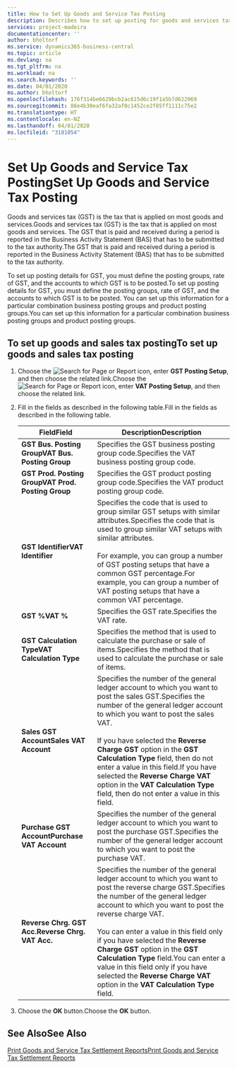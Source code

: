 ```yaml
---
title: How to Set Up Goods and Service Tax Posting
description: Describes how to set up posting for goods and services tax (GST) in New Zealand.
services: project-madeira
documentationcenter: ''
author: bholtorf
ms.service: dynamics365-business-central
ms.topic: article
ms.devlang: na
ms.tgt_pltfrm: na
ms.workload: na
ms.search.keywords: ''
ms.date: 04/01/2020
ms.author: bholtorf
ms.openlocfilehash: 176f314be6629bcb2ac615d6c19f1a5b7d622969
ms.sourcegitcommit: 88e4b30eaf6fa32af0c1452ce2f85ff1111c75e2
ms.translationtype: HT
ms.contentlocale: en-NZ
ms.lasthandoff: 04/01/2020
ms.locfileid: "3181054"
---
```

# <a name="set-up-goods-and-service-tax-posting"></a><span data-ttu-id="811f1-103">Set Up Goods and Service Tax Posting</span><span class="sxs-lookup"><span data-stu-id="811f1-103">Set Up Goods and Service Tax Posting</span></span>
<span data-ttu-id="811f1-104">Goods and services tax (GST) is the tax that is applied on most goods and services.</span><span class="sxs-lookup"><span data-stu-id="811f1-104">Goods and services tax (GST) is the tax that is applied on most goods and services.</span></span> <span data-ttu-id="811f1-105">The GST that is paid and received during a period is reported in the Business Activity Statement (BAS) that has to be submitted to the tax authority.</span><span class="sxs-lookup"><span data-stu-id="811f1-105">The GST that is paid and received during a period is reported in the Business Activity Statement (BAS) that has to be submitted to the tax authority.</span></span>  

<span data-ttu-id="811f1-106">To set up posting details for GST, you must define the posting groups, rate of GST, and the accounts to which GST is to be posted.</span><span class="sxs-lookup"><span data-stu-id="811f1-106">To set up posting details for GST, you must define the posting groups, rate of GST, and the accounts to which GST is to be posted.</span></span> <span data-ttu-id="811f1-107">You can set up this information for a particular combination business posting groups and product posting groups.</span><span class="sxs-lookup"><span data-stu-id="811f1-107">You can set up this information for a particular combination business posting groups and product posting groups.</span></span>  

## <a name="to-set-up-goods-and-sales-tax-posting"></a><span data-ttu-id="811f1-108">To set up goods and sales tax posting</span><span class="sxs-lookup"><span data-stu-id="811f1-108">To set up goods and sales tax posting</span></span>  
1. <span data-ttu-id="811f1-109">Choose the ![Search for Page or Report](../../media/ui-search/search_small.png "Search for Page or Report icon") icon, enter **GST Posting Setup**, and then choose the related link.</span><span class="sxs-lookup"><span data-stu-id="811f1-109">Choose the ![Search for Page or Report](../../media/ui-search/search_small.png "Search for Page or Report icon") icon, enter **VAT Posting Setup**, and then choose the related link.</span></span>  
2. <span data-ttu-id="811f1-110">Fill in the fields as described in the following table.</span><span class="sxs-lookup"><span data-stu-id="811f1-110">Fill in the fields as described in the following table.</span></span>  

    |<span data-ttu-id="811f1-111">Field</span><span class="sxs-lookup"><span data-stu-id="811f1-111">Field</span></span>|<span data-ttu-id="811f1-112">Description</span><span class="sxs-lookup"><span data-stu-id="811f1-112">Description</span></span>|  
    |---------------------------------|---------------------------------------|  
    |<span data-ttu-id="811f1-113">**GST Bus. Posting Group**</span><span class="sxs-lookup"><span data-stu-id="811f1-113">**VAT Bus. Posting Group**</span></span>|<span data-ttu-id="811f1-114">Specifies the GST business posting group code.</span><span class="sxs-lookup"><span data-stu-id="811f1-114">Specifies the VAT business posting group code.</span></span>|  
    |<span data-ttu-id="811f1-115">**GST Prod. Posting Group**</span><span class="sxs-lookup"><span data-stu-id="811f1-115">**VAT Prod. Posting Group**</span></span>|<span data-ttu-id="811f1-116">Specifies the GST product posting group code.</span><span class="sxs-lookup"><span data-stu-id="811f1-116">Specifies the VAT product posting group code.</span></span>|  
    |<span data-ttu-id="811f1-117">**GST Identifier**</span><span class="sxs-lookup"><span data-stu-id="811f1-117">**VAT Identifier**</span></span>|<span data-ttu-id="811f1-118">Specifies the code that is used to group similar GST setups with similar attributes.</span><span class="sxs-lookup"><span data-stu-id="811f1-118">Specifies the code that is used to group similar VAT setups with similar attributes.</span></span><br /><br /> <span data-ttu-id="811f1-119">For example, you can group a number of GST posting setups that have a common GST percentage.</span><span class="sxs-lookup"><span data-stu-id="811f1-119">For example, you can group a number of VAT posting setups that have a common VAT percentage.</span></span>|  
    |<span data-ttu-id="811f1-120">**GST %**</span><span class="sxs-lookup"><span data-stu-id="811f1-120">**VAT %**</span></span>|<span data-ttu-id="811f1-121">Specifies the GST rate.</span><span class="sxs-lookup"><span data-stu-id="811f1-121">Specifies the VAT rate.</span></span>|  
    |<span data-ttu-id="811f1-122">**GST Calculation Type**</span><span class="sxs-lookup"><span data-stu-id="811f1-122">**VAT Calculation Type**</span></span>|<span data-ttu-id="811f1-123">Specifies the method that is used to calculate the purchase or sale of items.</span><span class="sxs-lookup"><span data-stu-id="811f1-123">Specifies the method that is used to calculate the purchase or sale of items.</span></span>|  
    |<span data-ttu-id="811f1-124">**Sales GST Account**</span><span class="sxs-lookup"><span data-stu-id="811f1-124">**Sales VAT Account**</span></span>|<span data-ttu-id="811f1-125">Specifies the number of the general ledger account to which you want to post the sales GST.</span><span class="sxs-lookup"><span data-stu-id="811f1-125">Specifies the number of the general ledger account to which you want to post the sales VAT.</span></span><br /><br /> <span data-ttu-id="811f1-126">If you have selected the **Reverse Charge GST** option in the **GST Calculation Type** field, then do not enter a value in this field.</span><span class="sxs-lookup"><span data-stu-id="811f1-126">If you have selected the **Reverse Charge VAT** option in the **VAT Calculation Type** field, then do not enter a value in this field.</span></span>|  
    |<span data-ttu-id="811f1-127">**Purchase GST Account**</span><span class="sxs-lookup"><span data-stu-id="811f1-127">**Purchase VAT Account**</span></span>|<span data-ttu-id="811f1-128">Specifies the number of the general ledger account to which you want to post the purchase GST.</span><span class="sxs-lookup"><span data-stu-id="811f1-128">Specifies the number of the general ledger account to which you want to post the purchase VAT.</span></span>|  
    |<span data-ttu-id="811f1-129">**Reverse Chrg. GST Acc.**</span><span class="sxs-lookup"><span data-stu-id="811f1-129">**Reverse Chrg. VAT Acc.**</span></span>|<span data-ttu-id="811f1-130">Specifies the number of the general ledger account to which you want to post the reverse charge GST.</span><span class="sxs-lookup"><span data-stu-id="811f1-130">Specifies the number of the general ledger account to which you want to post the reverse charge VAT.</span></span><br /><br /> <span data-ttu-id="811f1-131">You can enter a value in this field only if you have selected the **Reverse Charge GST** option in the **GST Calculation Type** field.</span><span class="sxs-lookup"><span data-stu-id="811f1-131">You can enter a value in this field only if you have selected the **Reverse Charge VAT** option in the **VAT Calculation Type** field.</span></span>|  

3.  <span data-ttu-id="811f1-132">Choose the **OK** button.</span><span class="sxs-lookup"><span data-stu-id="811f1-132">Choose the **OK** button.</span></span>  

## <a name="see-also"></a><span data-ttu-id="811f1-133">See Also</span><span class="sxs-lookup"><span data-stu-id="811f1-133">See Also</span></span>  
[<span data-ttu-id="811f1-134">Print Goods and Service Tax Settlement Reports</span><span class="sxs-lookup"><span data-stu-id="811f1-134">Print Goods and Service Tax Settlement Reports</span></span>](how-to-print-goods-and-service-tax-settlement-reports.md)
